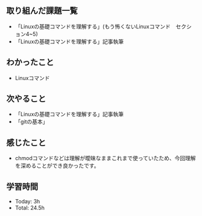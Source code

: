 ## 取り組んだ課題一覧
- 「Linuxの基礎コマンドを理解する」(もう怖くないLinuxコマンド　セクション4~5)
- 「Linuxの基礎コマンドを理解する」記事執筆

## わかったこと
 - Linuxコマンド

## 次やること
- 「Linuxの基礎コマンドを理解する」記事執筆
- 「gitの基本」

## 感じたこと
- chmodコマンドなどは理解が曖昧なままこれまで使っていたため、今回理解を深めることができ良かったです。

## 学習時間
- Today: 3h
- Total: 24.5h